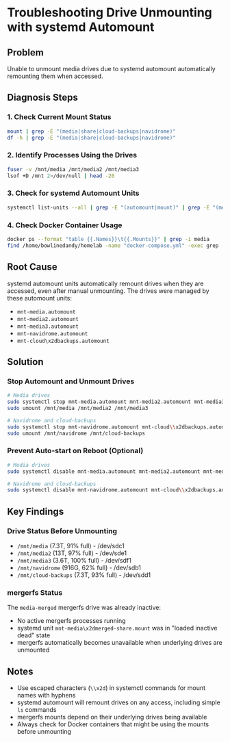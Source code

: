 # Troubleshooting Drive Unmounting with systemd Automount

## Problem
Unable to unmount media drives due to systemd automount automatically remounting them when accessed.

## Diagnosis Steps

### 1. Check Current Mount Status
```bash
mount | grep -E "(media|share|cloud-backups|navidrome)"
df -h | grep -E "(media|share|cloud-backups|navidrome)"
```

### 2. Identify Processes Using the Drives
```bash
fuser -v /mnt/media /mnt/media2 /mnt/media3
lsof +D /mnt 2>/dev/null | head -20
```

### 3. Check for systemd Automount Units
```bash
systemctl list-units --all | grep -E "(automount|mount)" | grep -E "(media|cloud|navidrome)"
```

### 4. Check Docker Container Usage
```bash
docker ps --format "table {{.Names}}\t{{.Mounts}}" | grep -i media
find /home/bowlinedandy/homelab -name "docker-compose.yml" -exec grep -l "/mnt/media" {} \;
```

## Root Cause
systemd automount units automatically remount drives when they are accessed, even after manual unmounting. The drives were managed by these automount units:

- `mnt-media.automount`
- `mnt-media2.automount` 
- `mnt-media3.automount`
- `mnt-navidrome.automount`
- `mnt-cloud\x2dbackups.automount`

## Solution

### Stop Automount and Unmount Drives
```bash
# Media drives
sudo systemctl stop mnt-media.automount mnt-media2.automount mnt-media3.automount
sudo umount /mnt/media /mnt/media2 /mnt/media3

# Navidrome and cloud-backups
sudo systemctl stop mnt-navidrome.automount mnt-cloud\\x2dbackups.automount
sudo umount /mnt/navidrome /mnt/cloud-backups
```

### Prevent Auto-start on Reboot (Optional)
```bash
# Media drives
sudo systemctl disable mnt-media.automount mnt-media2.automount mnt-media3.automount

# Navidrome and cloud-backups  
sudo systemctl disable mnt-navidrome.automount mnt-cloud\\x2dbackups.automount
```

## Key Findings

### Drive Status Before Unmounting
- `/mnt/media` (7.3T, 91% full) - /dev/sdc1
- `/mnt/media2` (13T, 97% full) - /dev/sde1  
- `/mnt/media3` (3.6T, 100% full) - /dev/sdf1
- `/mnt/navidrome` (916G, 62% full) - /dev/sdb1
- `/mnt/cloud-backups` (7.3T, 93% full) - /dev/sdd1

### mergerfs Status
The `media-merged` mergerfs drive was already inactive:
- No active mergerfs processes running
- systemd unit `mnt-media\x2dmerged-share.mount` was in "loaded inactive dead" state
- mergerfs automatically becomes unavailable when underlying drives are unmounted

## Notes
- Use escaped characters (`\\x2d`) in systemctl commands for mount names with hyphens
- systemd automount will remount drives on any access, including simple `ls` commands
- mergerfs mounts depend on their underlying drives being available
- Always check for Docker containers that might be using the mounts before unmounting